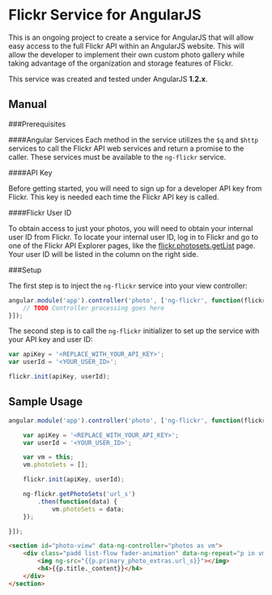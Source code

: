 Flickr Service for AngularJS
============================

This is an ongoing project to create a service for AngularJS that
will allow easy access to the full Flickr API within an AngularJS
website.  This will allow the developer to implement their own custom
photo gallery while taking advantage of the organization and storage
features of Flickr.

This service was created and tested under AngularJS **1.2.x**.

Manual
------

###Prerequisites

####Angular Services
Each method in the service utilizes the `$q` and `$http` services to call
the Flickr API web services and return a promise to the caller.  These services
must be available to the `ng-flickr` service.

####API Key

Before getting started, you will need to sign up for a developer API key
from Flickr.  This key is needed each time the Flickr API key is called.

####Flickr User ID

To obtain access to just your photos, you will need to obtain your internal
user ID from Flickr.  To locate your internal user ID, log in to Flickr and
go to one of the Flickr API Explorer pages, like the
[flickr.photosets.getList](https://www.flickr.com/services/api/explore/flickr.photosets.getList)
page.  Your user ID will be listed in the column on the right side.

###Setup

The first step is to inject the `ng-flickr` service into your view controller:

```JavaScript
angular.module('app').controller('photo', ['ng-flickr', function(flickr) {
    // TODO Controller processing goes here
}]);
```

The second step is to call the `ng-flickr` initializer to set up the service
with your API key and user ID:

```JavaScript
var apiKey = '<REPLACE_WITH_YOUR_API_KEY>';
var userId = '<YOUR_USER_ID>';

flickr.init(apiKey, userId);
```

Sample Usage
------------

```JavaScript
angular.module('app').controller('photo', ['ng-flickr', function(flickr) {

    var apiKey = '<REPLACE_WITH_YOUR_API_KEY>';
    var userId = '<YOUR_USER_ID>';

    var vm = this;
    vm.photoSets = [];

    flickr.init(apiKey, userId);

    ng-flickr.getPhotoSets('url_s')
        .then(function(data) {
            vm.photoSets = data;
    });

}]);
```

```HTML
<section id="photo-view" data-ng-controller="photos as vm">
    <div class="padd list-flow fader-animation" data-ng-repeat="p in vm.photoSets">
        <img ng-src="{{p.primary_photo_extras.url_s}}"></img>
        <h4>{{p.title._content}}</h4>
    </div>
</section>
```
